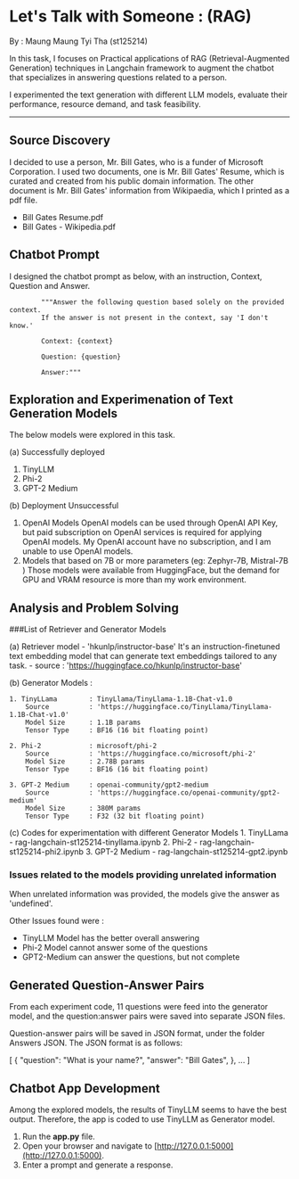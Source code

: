# Let's Talk with Someone : (RAG)

By : Maung Maung Tyi Tha (st125214)

In this task, I focuses on Practical applications of RAG (Retrieval-Augmented Generation) techniques in Langchain framework to augment the chatbot that specializes in answering questions related to a person.

I experimented the text generation with different LLM models, evaluate their performance, resource demand, and task feasibility.

---

## Source Discovery

I decided to use a person, Mr. Bill Gates, who is a funder of Microsoft Corporation.
I used two documents, one is Mr. Bill Gates' Resume, which is curated and created from his public domain information.
The other document is Mr. Bill Gates' information from Wikipaedia, which I printed as a pdf file.

- Bill Gates Resume.pdf
- Bill Gates - Wikipedia.pdf

## Chatbot Prompt
I designed the chatbot prompt as below, with an instruction, Context, Question and Answer.

            """Answer the following question based solely on the provided context. 
            If the answer is not present in the context, say 'I don't know.'

            Context: {context}

            Question: {question}

            Answer:"""

## Exploration and Experimenation of Text Generation Models
The below models were explored in this task.

(a) Successfully deployed
1. TinyLLM
2. Phi-2
3. GPT-2 Medium

(b) Deployment Unsuccessful
1. OpenAI Models
    OpenAI models can be used through OpenAI API Key, but paid subscription on OpenAI services is required for applying OpenAI models.
    My OpenAI account have no subscription, and I am unable to use OpenAI models.
2. Models that based on 7B or more parameters (eg: Zephyr-7B, Mistral-7B )
    Those models were available from HuggingFace, but the demand for GPU and VRAM resource is more than my work environment.

## Analysis and Problem Solving

###List of Retriever and Generator Models

(a) Retriever model - 'hkunlp/instructor-base' 
    It's an instruction-finetuned text embedding model that can generate text embeddings tailored to any task.
    - source : 'https://huggingface.co/hkunlp/instructor-base'

(b) Generator Models :

    1. TinyLLama        : TinyLlama/TinyLlama-1.1B-Chat-v1.0
        Source          : 'https://huggingface.co/TinyLlama/TinyLlama-1.1B-Chat-v1.0'
        Model Size      : 1.1B params
        Tensor Type     : BF16 (16 bit floating point)

    2. Phi-2            : microsoft/phi-2
        Source          : 'https://huggingface.co/microsoft/phi-2'
        Model Size      : 2.78B params
        Tensor Type     : BF16 (16 bit floating point)

    3. GPT-2 Medium     : openai-community/gpt2-medium
        Source          : 'https://huggingface.co/openai-community/gpt2-medium'
        Model Size      : 380M params
        Tensor Type     : F32 (32 bit floating point)

(c) Codes for experimentation with different Generator Models
    1. TinyLLama    - rag-langchain-st125214-tinyllama.ipynb
    2. Phi-2        - rag-langchain-st125214-phi2.ipynb
    3. GPT-2 Medium - rag-langchain-st125214-gpt2.ipynb


### Issues related to the models providing unrelated information

When unrelated information was provided, the models give the answer as 'undefined'.

Other Issues found were :

- TinyLLM Model has the better overall answering
- Phi-2 Model cannot answer some of the questions
- GPT2-Medium can answer the questions, but not complete

## Generated Question-Answer Pairs

From each experiment code, 11 questions were feed into the generator model, and the question:answer pairs were saved into separate JSON files.

Question-answer pairs will be saved in JSON format, under the folder Answers JSON. The JSON format is as follows:

[
    {
        "question": "What is your name?",
        "answer": "Bill Gates",
    },
...
]

## Chatbot App Development

Among the explored models, the results of TinyLLM seems to have the best output.
Therefore, the app is coded to use TinyLLM as Generator model.

1. Run the **app.py** file.
2. Open your browser and navigate to [http://127.0.0.1:5000](http://127.0.0.1:5000).
3. Enter a prompt and generate a response.